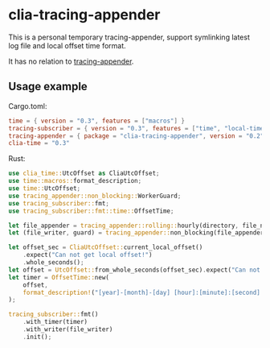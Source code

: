 # clia-tracing-appender

This is a personal temporary tracing-appender, support symlinking latest log file and local offset time format.

It has no relation to [tracing-appender](https://crates.io/crates/tracing-appender).

## Usage example

Cargo.toml:

```toml
time = { version = "0.3", features = ["macros"] }
tracing-subscriber = { version = "0.3", features = ["time", "local-time"] }
tracing-appender = { package = "clia-tracing-appender", version = "0.2" }
clia-time = "0.3"
```

Rust:

```rust
use clia_time::UtcOffset as CliaUtcOffset;
use time::macros::format_description;
use time::UtcOffset;
use tracing_appender::non_blocking::WorkerGuard;
use tracing_subscriber::fmt;
use tracing_subscriber::fmt::time::OffsetTime;

let file_appender = tracing_appender::rolling::hourly(directory, file_name);
let (file_writer, guard) = tracing_appender::non_blocking(file_appender);

let offset_sec = CliaUtcOffset::current_local_offset()
    .expect("Can not get local offset!")
    .whole_seconds();
let offset = UtcOffset::from_whole_seconds(offset_sec).expect("Can not from whole seconds!");
let timer = OffsetTime::new(
    offset,
    format_description!("[year]-[month]-[day] [hour]:[minute]:[second].[subsecond digits:3]"),
);

tracing_subscriber::fmt()
    .with_timer(timer)
    .with_writer(file_writer)
    .init();
```
